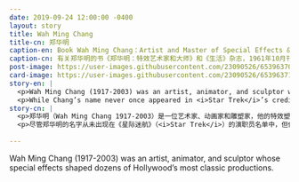 ```yaml
---
date: 2019-09-24 12:00:00 -0400
layout: story
title: Wah Ming Chang
title-cn: 郑华明
caption-en: Book Wah Ming Chang：Artist and Master of Special Effects &amp; Magazine Life, October 1961, Courtesy of Alex Jay, Museum<br>of Chinese in America (MOCA) Collection
caption-cn: 有关郑华明的书《郑华明：特效艺术家和大师》和《生活》杂志，1961年10月刊，Alex Jay捐赠，美国华人博物馆（MOCA）馆藏
post-image: https://user-images.githubusercontent.com/23090526/65396370-ab835800-dd73-11e9-9aae-632317090156.jpg
card-image: https://user-images.githubusercontent.com/23090526/65396371-ac1bee80-dd73-11e9-908d-e37e7c51cca7.jpg
story-en: |
  <p>Wah Ming Chang (1917-2003) was an artist, animator, and sculptor whose special effects shaped dozens of Hollywood’s most classic productions. Born in 1917 in Honolulu, Chang was an artistic prodigy: he displayed his early drawings in his family’s San Francisco tea room and by age 9 was enjoying local celebrity after hanging his first solo show at a downtown gallery. Regular customer and famed artist Blanding Sloan became young Chang’s mentor and legal guardian after the death of Chang’s mother. By 16, Chang was designing sets for the Hollywood Bowl and became the youngest member of Disney’s Effects & Model Department at age 21.</p>
  <p>While Chang’s name never once appeared in <i>Star Trek</i>’s credits, he created some of the show’s most iconic effects, including the tricorder, the communicator, the Romulan bird-of-prey, and the final prototype of the phaser. In 1961, the work of Chang’s firm on <i>The Time Machine</i> – for which Chang designed the titular device – won the Academy Award for Special Effects, though he was never credited among the recipients. Chang’s other creations include the dinosaurs from <i>Land of the Lost</i>, Elizabeth Taylor’s headdress in <i>Cleopatra</i>, the head of the first Pillsbury Doughboy, the puppet model used by <i>Pinocchio</i>’s animators, and more effects for <i>The Outer Limits</i>, <i>Spartacus</i>, and <i>Planet of the Apes</i>.</p>
story-cn: |
  <p>郑华明（Wah Ming Chang 1917-2003）是一位艺术家、动画家和雕塑家，他的特效塑造了数十部好莱坞最经典的作品。1917年出生于檀香山的郑先生是一位艺术奇才：他在家族的位于旧金山的茶室中展出了自己早期的画作，9岁时，他在市中心的一家画廊举办了自己的首场个展，之后便成为了当地的名人。郑先生的母亲去世后，他的老顾客、著名艺术家Blanding Sloan成了郑先生的导师和法定监护人。16岁时，郑先生开始为好莱坞露天剧场（Hollywood Bowl）设计布景，21岁时他成为迪士尼特效模型部门最年轻的成员。</p>
  <p>尽管郑华明的名字从未出现在《星际迷航》（<i>Star Trek</i>）的演职员名单中，但他创造了该剧中一些最具标志性的特效，包括三录仪（tricorder）、通讯器（communicator）、罗慕兰猛禽战舰（Romulan bird-of-prey）以及相位器（phaser）的最终原型。1961年，郑先生的公司设计的时光机（<i>The Time Machine</i>）——也就是郑先生设计的设备——获得了奥斯卡最佳特效奖，尽管在获奖名单中从没有他的名字。郑先生的其他作品包括《失落的大陆》（<i>Land of the Lost</i>）中的恐龙、《埃及艳后》（<i>Cleopatra</i>）中伊丽莎白 泰勒的头饰、第一个Pillsbury Doughboy的头、《皮诺曹》（<i>Pinocchio</i>）的动画师使用的木偶模型，以及《外星界限》（<i>The Outer Limits</i>）、《斯巴达克斯》（<i>Spartacus</i>）和《猩球崛起》（<i>Planet of the Apes</i>）中的更多特效。</p>
  
---
```

Wah Ming Chang (1917-2003) was an artist, animator, and sculptor whose special effects shaped dozens of Hollywood’s most classic productions.

